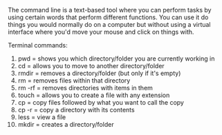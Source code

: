 The command line is a text-based tool where you can perform tasks by using certain words that perform different functions. You can use it do things you would normally do on a computer but without using a virtual interface where you'd move your mouse and click on things with.

Terminal commands:
1) pwd = shows you which directory/folder you are currently working in
2) cd = allows you to move to another directory/folder
3) rmdir = removes a directory/folder (but only if it's empty)
4) rm = removes files within that directory
5) rm -rf = removes directories with items in them
6) touch = allows you to create a file with any extension
7) cp = copy files followed by what you want to call the copy
8) cp -r = copy a directory with its contents
9) less = view a file
10) mkdir = creates a directory/folder

